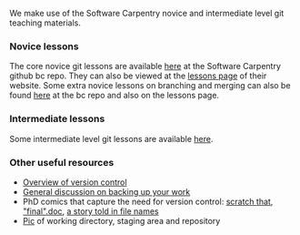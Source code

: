 We make use of the Software Carpentry novice and intermediate level git teaching materials. 

### Novice lessons

The core novice git lessons are available [here](https://github.com/swcarpentry/bc/tree/master/novice/git) at the Software Carpentry github bc repo. They can also be viewed at the [lessons page](http://www.software-carpentry.org/lessons.html) of their website. Some extra novice lessons on branching and merging can also be found [here](https://github.com/swcarpentry/bc/tree/master/novice/extras) at the bc repo and also on the lessons page. 


### Intermediate lessons

Some intermediate level git lessons are available [here](https://github.com/swcarpentry/bc/blob/master/intermediate/git).


### Other useful resources
* [Overview of version control](http://drclimate.wordpress.com/2012/11/16/version-control/)  
* [General discussion on backing up your work](http://drclimate.wordpress.com/2013/04/16/backing-up-your-work/)  
* PhD comics that capture the need for version control: [scratch that](http://phdcomics.com/comics.php?f=1689), ["final".doc](http://www.phdcomics.com/comics/archive.php?comicid=1531), [a story told in file names](http://www.phdcomics.com/comics/archive.php?comicid=1323)
* [Pic](https://twitter.com/DrClimate/status/542098576852008960) of working directory, staging area and repository
